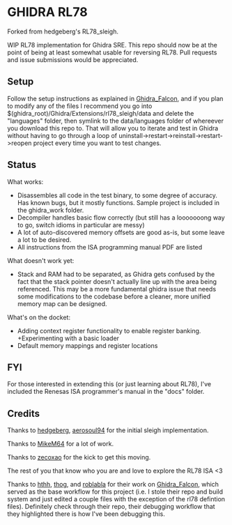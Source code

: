 GHIDRA RL78
===========

Forked from hedgeberg's RL78_sleigh.

WIP RL78 implementation for Ghidra SRE. This repo should now be at the point of being at least somewhat usable for reversing RL78. Pull requests and issue submissions would be appreciated.

Setup
-----

Follow the setup instructions as explained in [Ghidra_Falcon](https://github.com/Thog/ghidra_falcon), and if you plan to modify any of the files I recommend you go into $(ghidra_root)/Ghidra/Extensions/rl78_sleigh/data and delete the "languages" folder, then symlink to the data/languages folder of whereever you download this repo to. That will allow you to iterate and test in Ghidra without having to go through a loop of uninstall->restart->reinstall->restart->reopen project every time you want to test changes.

Status
------

What works:

+ Disassembles all code in the test binary, to some degree of accuracy. Has known bugs, but it mostly functions. Sample project is included in the ghidra_work folder.
+ Decompiler handles basic flow correctly (but still has a looooooong way to go, switch idioms in particular are messy)
+ A lot of auto-discovered memory offsets are good as-is, but some leave a lot to be desired.
+ All instructions from the ISA programming manual PDF are listed

What doesn't work yet:

+ Stack and RAM had to be separated, as Ghidra gets confused by the fact that the stack pointer doesn't actually line up with the area being referenced. This may be a more fundamental ghidra issue that needs some modifications to the codebase before a cleaner, more unified memory map can be designed.

What's on the docket:

+ Adding context register functionality to enable register banking.
+Experimenting with a basic loader
+ Default memory mappings and register locations

FYI
---

For those interested in extending this (or just learning about RL78), I've included the Renesas ISA programmer's manual in the "docs" folder.

Credits
-------

Thanks to [hedgeberg](https://github.com/hedgeberg), [aerosoul94](https://github.com/aerosoul94) for the initial sleigh implementation.

Thanks to [MikeM64](https://github.com/MikeM64) for a lot of work.

Thanks to [zecoxao](https://github.com/zecoxao) for the kick to get this moving.

The rest of you that know who you are and love to explore the RL78 ISA <3

Thanks to [hthh](https://github.com/hthh/), [thog](https://github.com/thog), and [roblabla](https://github.com/roblabla) for their work on [Ghidra_Falcon](https://github.com/Thog/ghidra_falcon), which served as the base workflow for this project (i.e. I stole their repo and build system and just edited a couple files with the exception of the rl78 defintion files). Definitely check through their repo, their debugging workflow that they highlighted there is how I've been debugging this.
